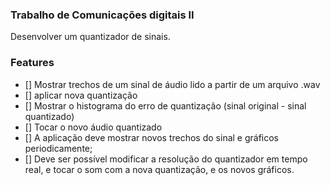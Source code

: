 ### Trabalho de Comunicações digitais II

Desenvolver um quantizador de sinais.

### Features
   - [] Mostrar trechos de um sinal de áudio lido a partir de um arquivo .wav
   - [] aplicar nova quantização
   - [] Mostrar o histograma do erro de quantização (sinal original - sinal quantizado)
   - [] Tocar o novo áudio quantizado
   - [] A aplicação deve mostrar novos trechos do sinal e gráficos periodicamente;
   - [] Deve ser possível modificar a resolução do quantizador em tempo real, e tocar o som com a nova quantização, e os novos gráficos.